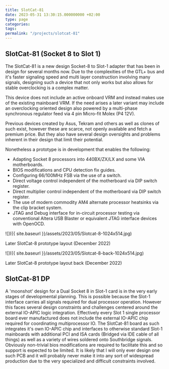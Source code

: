 ```yaml
---
title: SlotCat-81
date: 2023-05-31 13:30:15.000000000 +02:00
type: page
categories: 
tags: 
permalink: "/projects/slotcat-81"
---
```

SlotCat-81 (Socket 8 to Slot 1)
-------------------------------

The SlotCat-81 is a new design Socket-8 to Slot-1 adapter that has been in design for several months now. Due to the complexities of the GTL+ bus and it's faster signaling speed and multi layer construction involving many signals, designing such a device that not only works but also allows for stable overclocking is a complex matter.

This device does not include an active onboard VRM and instead makes use of the existing mainboard VRM. If the need arises a later variant may include an overclocking oriented design also powered by a multi-phase synchronous regulator feed via 4 pin Micro-fit Molex (P4 12V).

Previous devices created by Asus, Tekram and others as well as clones of such exist, however these are scarce, not openly available and fetch a premium price. But they also have several design oversights and problems inherent in their design that limit their potential.

Nonetheless a prototype is in development that enables the following:

*   Adapting Socket 8 processors into 440BX/ZX/LX and some VIA motherboards.
*   BIOS modifications and CPU detection fix guides.
*   Configuring 66/100MHz FSB via the use of a switch.
*   Direct voltage control independent of the motherboard via DIP switch register.
*   Direct multiplier control independent of the motherboard via DIP switch register.
*   The use of modern commodity AM4 alternate processor heatsinks via the clip bracket system.
*   JTAG and Debug interface for in-circuit processor testing via conventional Altera USB Blaster or equivalent JTAG interface devices with OpenOCD.

![]({{ site.baseurl }}/assets/2023/05/Slotcat-8-1024x514.jpg)  

Later SlotCat-8 prototype layout (December 2022)

![]({{ site.baseurl }}/assets/2023/05/Slotcat-8-back-1024x514.jpg)  

Later SlotCat-8 prototype layout back (December 2022)

SlotCat-81 DP
-------------

A 'moonshot' design for a Dual Socket 8 in Slot-1 card is in the very early stages of developmental planning. This is possible because the Slot-1 interface carries all signals required for dual processor operation. However this faces several design constraints and challenges centered around the external IO-APIC logic integration. Effectively every Slot 1 single processor board ever manufactured does not include the external IO-APIC chip required for coordinating multiprocessor IO. The SlotCat-81 board as such integrates it's own IO-APIC chip and interfaces to otherwise standard Slot-1 mainboards with additional PCI and ISA cards (Bridged via IDE cable of all things) as well as a variety of wires soldered onto Southbridge signals. Obviously non-trivial bios modifications are required to facilitate this and so support is expected to be limited. It is likely that I will only ever design one such PCB and it will probably never make it into any sort of widespread production due to the very specialized and difficult constraints involved.